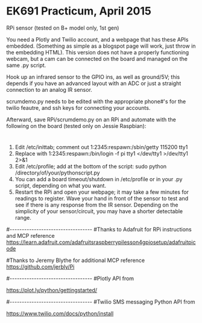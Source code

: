# EK691 Practicum, April 2015
RPi sensor (tested on B+ model only, 1st gen)

You need a Plotly and Twilio account, and a webpage that has these APIs embedded. (Something as simple as a blogspot page will work, just throw in the embedding HTML). This version does not have a properly functioning webcam, but a cam can be connected  on the board and managed on the same .py script.

Hook up an infrared sensor to the GPIO ins, as well as ground/5V; this depends if you have an advanced layout with an ADC or just a straight connection to an analog IR sensor.

scrumdemo.py needs to be edited with the appropriate phone#'s for the twilio feautre, and ssh keys for connecting your accounts.

Afterward, save RPi/scrumdemo.py on an RPi and automate with the following on the board (tested only on Jessie Raspbian):
#
1. Edit /etc/inittab; comment out 1:2345:respawn:/sbin/getty 115200 tty1
2. Replace with 1:2345:respawn:/bin/login -f pi tty1 </dev/tty1 >/dev/tty1 2>&1
3. Edit /etc/profile; add at the bottom of the script: sudo python /directory/of/your/pythonscript.py
4. You can add a board timeout/shutdown in /etc/profile or in your .py script, depending on what you want.
5. Restart the  RPi and open your webpage; it may take a few minutes for readings to register. Wave your hand in front of the sensor to test and see if there is any response from the IR sensor. Depending on the simplicity of your sensor/circuit, you may have a shorter detectable range.

#----------------------------------
#Thanks to Adafruit for RPi instructions and MCP reference
https://learn.adafruit.com/adafruitsraspberrypilesson4gpiosetup/adafruitpicode

#Thanks to Jeremy Blythe for additional MCP reference
https://github.com/jerbly/Pi

#----------------------------------
#Plotly API from

https://plot.ly/python/gettingstarted/

#----------------------------------
#Twilio SMS messaging Python API from

https://www.twilio.com/docs/python/install
